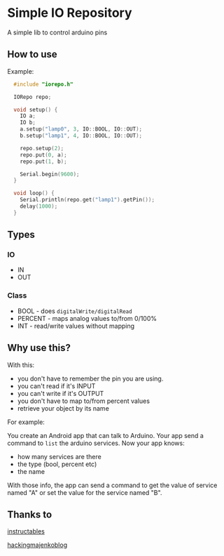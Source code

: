 # Simple IO Repository

A simple lib to control arduino pins

## How to use

Example:

``` cpp
  #include "iorepo.h"

  IORepo repo;

  void setup() {
    IO a;
    IO b;
    a.setup("lamp0", 3, IO::BOOL, IO::OUT);
    b.setup("lamp1", 4, IO::BOOL, IO::OUT);

    repo.setup(2);
    repo.put(0, a);
    repo.put(1, b);

    Serial.begin(9600);
  }

  void loop() {
    Serial.println(repo.get("lamp1").getPin());
    delay(1000);
  }
```

## Types

### IO

* IN
* OUT

### Class

* BOOL - does ```digitalWrite/digitalRead```
* PERCENT - maps analog values to/from 0/100%
* INT - read/write values without mapping

## Why use this?

With this:

* you don't have to remember the pin you are using.
* you can't read if it's INPUT
* you can't write if it's OUTPUT
* you don't have to map to/from percent values
* retrieve your object by its name

For example:

You create an Android app that can talk to Arduino. Your app send a command to ```list``` the arduino services.
Now your app knows:

* how many services are there
* the type (bool, percent etc)
* the name

With those info, the app can send a command to get the value of service named "A" or set the value for the service named "B".

## Thanks to

[instructables](https://www.instructables.com/id/Arduino-String-Manipulation-Using-Minimal-Ram/)

[hackingmajenkoblog](https://hackingmajenkoblog.wordpress.com/2016/02/04/the-evils-of-arduino-strings/)
